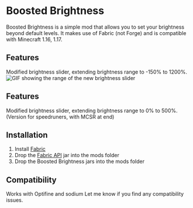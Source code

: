 # Boosted Brightness
Boosted Brightness is a simple mod that allows you to set your brightness beyond default levels.
It makes use of Fabric (not Forge) and is compatible with Minecraft 1.16, 1.17.

## Features
Modified brightness slider, extending brightness range to -150% to 1200%.
![GIF showing the range of the new brightness slider](https://i.imgur.com/ScqEWNE.gif "From -15% to 1200%!")

## Features
Modified brightness slider, extending brightness range to 0% to 500%. (Version for speedruners, with MCSR at end)


## Installation
1. Install [Fabric](https://fabricmc.net/use/)
2. Drop the [Fabric API](https://www.curseforge.com/minecraft/mc-mods/fabric-api) jar into the mods folder
3. Drop the Boosted Brightness jars into the mods folder

## Compatibility
Works with Optifine and sodium Let me know if you find any compatibility issues.
